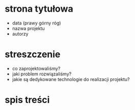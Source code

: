 # strona tytułowa
  - data (prawy górny róg)
  - nazwa projektu
  - autorzy
# streszczenie
  - co zaprojektowaliśmy?
  - jaki problem rozwiązaliśmy?
  - jakie są dedykowane technologie do realizacji projektu?
# spis treści

